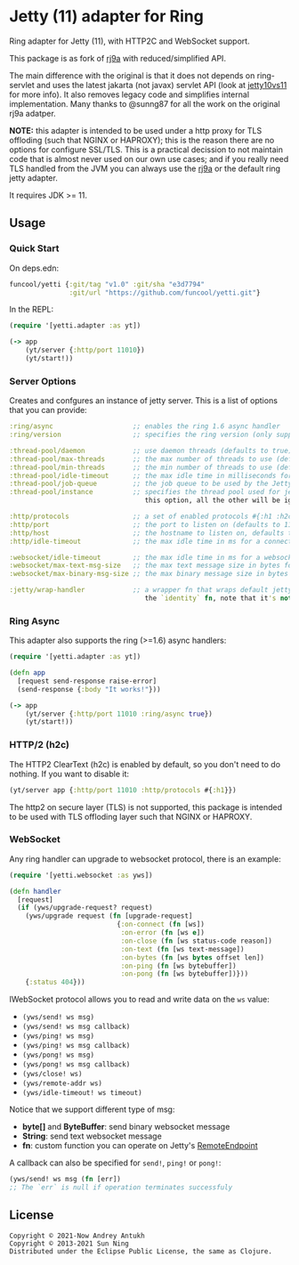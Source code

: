 # Jetty (11) adapter for Ring

Ring adapter for Jetty (11), with HTTP2C and WebSocket support.

This package is as fork of [rj9a][1] with reduced/simplified API.

The main difference with the original is that it does not depends on
ring-servlet and uses the latest jakarta (not javax) servlet API (look
at [jetty10vs11][2] for more info). It also removes legacy code and
simplifies internal implementation. Many thanks to @sunng87 for all
the work on the original rj9a adatper.

**NOTE:** this adapter is intended to be used under a http proxy for
TLS offloding (such that NGINX or HAPROXY); this is the reason there
are no options for configure SSL/TLS. This is a practical decission to
not maintain code that is almost never used on our own use cases; and
if you really need TLS handled from the JVM you can always use the
[rj9a][1] or the default ring jetty adapter.

[1]: https://github.com/sunng87/ring-jetty9-adapter
[2]: https://webtide.com/jetty-10-and-11-have-arrived

It requires JDK >= 11.

## Usage

### Quick Start

On deps.edn:

```clojure
funcool/yetti {:git/tag "v1.0" :git/sha "e3d7794"
               :git/url "https://github.com/funcool/yetti.git"}
```

In the REPL:

```clojure
(require '[yetti.adapter :as yt])

(-> app
    (yt/server {:http/port 11010})
    (yt/start!))
```


### Server Options

Creates and confgures an instance of jetty server. This is a list of options
that you can provide:

```clojure
:ring/async                    ;; enables the ring 1.6 async handler
:ring/version                  ;; specifies the ring version (only supports 1)

:thread-pool/daemon            ;; use daemon threads (defaults to true)
:thread-pool/max-threads       ;; the max number of threads to use (default 200)
:thread-pool/min-threads       ;; the min number of threads to use (default 5)
:thread-pool/idle-timeout      ;; the max idle time in milliseconds for a thread (default 60000)
:thread-pool/job-queue         ;; the job queue to be used by the Jetty threadpool (default is unbounded)
:thread-pool/instance          ;; specifies the thread pool used for jetty workloads. If you specifies
                                  this option, all the other will be ignored.

:http/protocols                ;; a set of enabled protocols #{:h1 :h2c :proxy} (defaults to #{:h1 :h2c})
:http/port                     ;; the port to listen on (defaults to 11010)
:http/host                     ;; the hostname to listen on, defaults to 'localhost'
:http/idle-timeout             ;; the max idle time in ms for a connection (default 200000)

:websocket/idle-timeout        ;; the max idle time in ms for a websocket connection (default 500000)
:websocket/max-text-msg-size   ;; the max text message size in bytes for a websocket connection (default 65536)
:websocket/max-binary-msg-size ;; the max binary message size in bytes for a websocket connection (default 65536)

:jetty/wrap-handler            ;; a wrapper fn that wraps default jetty handler into another, default to
                                  the `identity` fn, note that it's not a ring middleware
```

### Ring Async

This adapter also supports the ring (>=1.6) async handlers:

```clojure
(require '[yetti.adapter :as yt])

(defn app
  [request send-response raise-error]
  (send-response {:body "It works!"}))

(-> app
    (yt/server {:http/port 11010 :ring/async true})
    (yt/start!))
```

### HTTP/2 (h2c)

The HTTP2 ClearText (h2c) is enabled by default, so you don't need to
do nothing. If you want to disable it:

```clojure
(yt/server app {:http/port 11010 :http/protocols #{:h1}})
```

The http2 on secure layer (TLS) is not supported, this package is
intended to be used with TLS offloding layer such that NGINX or
HAPROXY.


### WebSocket

Any ring handler can upgrade to websocket protocol, there is an example:

```clojure
(require '[yetti.websocket :as yws])

(defn handler
  [request]
  (if (yws/upgrade-request? request)
    (yws/upgrade request (fn [upgrade-request]
                           {:on-connect (fn [ws])
                            :on-error (fn [ws e])
                            :on-close (fn [ws status-code reason])
                            :on-text (fn [ws text-message])
                            :on-bytes (fn [ws bytes offset len])
                            :on-ping (fn [ws bytebuffer])
                            :on-pong (fn [ws bytebuffer])}))
    {:status 404}))
```

IWebSocket protocol allows you to read and write data on the `ws` value:

- `(yws/send! ws msg)`
- `(yws/send! ws msg callback)`
- `(yws/ping! ws msg)`
- `(yws/ping! ws msg callback)`
- `(yws/pong! ws msg)`
- `(yws/pong! ws msg callback)`
- `(yws/close! ws)`
- `(yws/remote-addr ws)`
- `(yws/idle-timeout! ws timeout)`

Notice that we support different type of msg:

* **byte[]** and **ByteBuffer**: send binary websocket message
* **String**: send text websocket message
* **fn**: custom function you can operate on Jetty's [RemoteEndpoint][3]

[3]: https://www.eclipse.org/jetty/javadoc/jetty-11/org/eclipse/jetty/websocket/api/RemoteEndpoint.html

A callback can also be specified for `send!`, `ping!` or `pong!`:

```clojure
(yws/send! ws msg (fn [err])
;; The `err` is null if operation terminates successfuly
```

## License

```
Copyright © 2021-Now Andrey Antukh
Copyright © 2013-2021 Sun Ning
Distributed under the Eclipse Public License, the same as Clojure.
```
